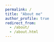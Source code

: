 ```yaml
---
permalink: /
title: "About me"
author_profile: true
redirect_from: 
  - /about/
  - /about.html
--- 
```

